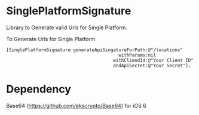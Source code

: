 SinglePlatformSignature
=======================

Library to Generate valid Urls for Single Platform.

To Generate Urls for Single Platform
````
[SinglePlatformSignature generateApiSingatureForPath:@"/locations"
                                          withParams:nil
                                        withCliendId:@"Your Client ID"
                                        andApiSecret:@"Your Secret"];
````


Dependency
=======================

Base64 (https://github.com/ekscrypto/Base64) for iOS 6 

